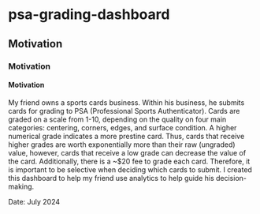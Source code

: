 # psa-grading-dashboard

## Motivation

### Motivation

#### Motivation

My friend owns a sports cards business. Within his business, he submits cards for grading to PSA (Professional Sports Authenticator). Cards are graded on a scale from 1-10, depending on the quality on four main categories: centering, corners, edges, and surface condition. A higher numerical grade indicates a more prestine card. Thus, cards that receive higher grades are worth exponentially more than their raw (ungraded) value, however, cards that receive a low grade can decrease the value of the card. Additionally, there is a ~$20 fee to grade each card. Therefore, it is important to be selective when deciding which cards to submit. I created this dashboard to help my friend use analytics to help guide his decision-making.

Date: July 2024

